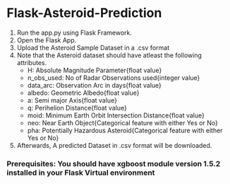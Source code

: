 # Flask-Asteroid-Prediction

1. Run the app.py using Flask Framework.
2. Open the Flask App.
3. Upload the Asteroid Sample Dataset in a .csv format
4. Note that the Asteroid dataset should have atleast the following attributes.
              <ul>
                <li>H: Absolute Magnitude Parameter{float value}</li>
                <li>n_obs_used: No of Radar Observations used{integer value}</li>
                <li>data_arc: Observation Arc in days{float value}</li>
                <li>albedo: Geometric Albedo{float value}</li>
                <li>a: Semi major Axis{float value}</li>
                <li>q: Perihelion Distance{float value}</li>
                <li>moid: Minimum Earth Orbit Intersection Distance{float value}</li>
                <li>neo: Near Earth Object{Categorical feature with either Yes or No}</li>
                <li>pha: Potentially Hazardous Asteroid{Categorical feature with either Yes or No}</li>
                </ul>
5. Afterwards, A predicted Dataset in .csv format will be downloaded.

### Prerequisites: You should have xgboost module version 1.5.2 installed in your Flask Virtual environment 
